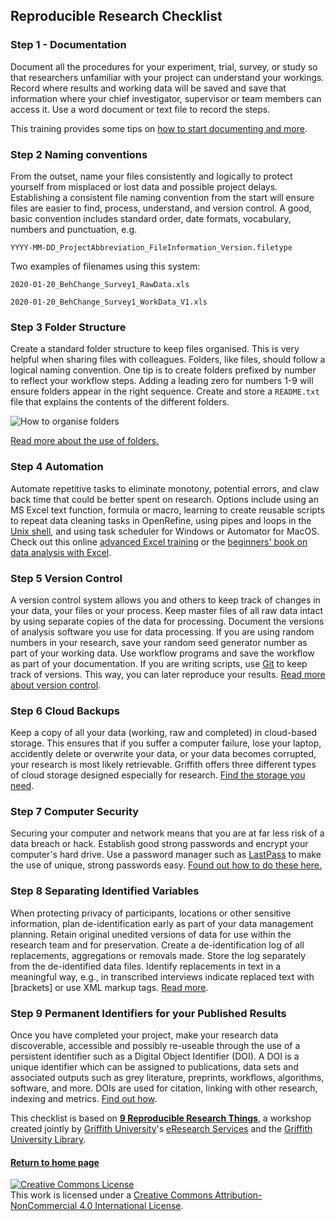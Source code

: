 ## Reproducible Research Checklist

### Step 1 - Documentation

Document all the procedures for your experiment, trial, survey, or study so that researchers unfamiliar with your project can understand your workings.  Record where results and working data will be saved and save that information where your chief investigator, supervisor or team members can access it. Use a word document or text file to record the steps.  

This training provides some tips on [how to start documenting and more](https://www.cessda.eu/Training/Training-Resources/Library/Data-Management-Expert-Guide/2.-Organise-Document/Documentation-and-metadata).

### Step 2 Naming conventions

From the outset, name your files consistently and logically to protect yourself from misplaced or lost data and possible project delays. Establishing a consistent file naming convention from the start will ensure files are easier to find, process, understand, and version control. A good, basic convention includes standard order, date formats, vocabulary, numbers and punctuation, e.g.

`YYYY-MM-DD_ProjectAbbreviation_FileInformation_Version.filetype`

Two examples of filenames using this system:

`2020-01-20_BehChange_Survey1_RawData.xls`

`2020-01-20_BehChange_Survey1_WorkData_V1.xls`

### Step 3 Folder Structure

Create a standard folder structure to keep files organised. This is very helpful when sharing files with colleagues. Folders, like files, should follow a logical naming convention. One tip is to create folders prefixed by number to reflect your workflow steps. Adding a leading zero for numbers 1-9 will ensure folders appear in the right sequence. Create and store a `README.txt` file that explains the contents of the different folders.

![How to organise folders](images/folderstructure.jpg)


[Read more about the use of folders.](https://guereslib.github.io/Reproducible-Research-Things/Step3FolderStruct)


### Step 4 Automation

Automate repetitive tasks to eliminate monotony, potential errors, and claw back time that could be better spent on research. Options include using an MS Excel text function, formula or macro, learning to create reusable scripts to repeat data cleaning tasks in OpenRefine, using pipes and loops in the [Unix shell](https://swcarpentry.github.io/shell-novice/), and using task scheduler for Windows or Automator for MacOS. Check out this online [advanced Excel training](http://librarycatalogue.griffith.edu.au/record=b2768540~S1) or the [beginners' book on data analysis with Excel](http://librarycatalogue.griffith.edu.au/record=b2681940~S).

### Step 5 Version Control

A version control system allows you and others to keep track of changes in your data, your files or your process. Keep master files of all raw data intact by using separate copies of the data for processing. Document the versions of analysis software you use for data processing. If you are using random numbers in your research, save your random seed generator number as part of your working data. Use workflow programs and save the workflow as part of your documentation. If you are writing scripts, use [Git](https://git-scm.com/) to keep track of versions. This way, you can later reproduce your results. [Read more about version control](https://guereslib.github.io/Reproducible-Research-Things/Step5Version).

### Step 6 Cloud Backups

Keep a copy of all your data (working, raw and completed) in cloud-based storage. This ensures that if you suffer a computer failure, lose your laptop, accidently delete or overwrite your data, or your data becomes corrupted, your research is most likely retrievable. Griffith offers three different types of cloud storage designed especially for research. [Find the storage you need](https://guereslib.github.io/Reproducible-Research-Things/Step6CloudBackup).

### Step 7 Computer Security 

Securing your computer and network means that you are at far less risk of a data breach or hack. Establish good strong passwords and encrypt your computer's hard drive.  Use a password manager such as [LastPass](https://www.griffith.edu.au/passwords/lastpass) to make the use of unique, strong passwords easy. [Found out how to do these here.](https://guereslib.github.io/Reproducible-Research-Things/Step7CompSecurity)

### Step 8 Separating Identified Variables

When protecting privacy of participants, locations or other sensitive information, plan de-identification early as part of your data management planning. Retain original unedited versions of data for use within the research team and for preservation. Create a de-identification log of all replacements, aggregations or removals made.  Store the log separately from the de-identified data files.   Identify replacements in text in a meaningful way, e.g., in transcribed interviews indicate replaced text with [brackets] or use XML markup tags. [Read more](https://guereslib.github.io/Reproducible-Research-Things/Step8SepId).

### Step 9 Permanent Identifiers for your Published Results

Once you have completed your project, make your research data discoverable, accessible and possibly re-useable through the use of a persistent identifier such as a Digital Object Identifier (DOI). A DOI is a unique identifier which can be assigned to publications, data sets and associated outputs such as grey literature, preprints, workflows, algorithms, software, and more. DOIs are used for citation, linking with other research, indexing and metrics. [Find out how](https://guereslib.github.io/Reproducible-Research-Things/Step9Identifiers).

This checklist is based on [**9 Reproducible Research Things**](https://guereslib.github.io/Reproducible-Research-Things/), a workshop created jointly by [Griffith University](https://www.griffith.edu.au/)'s [eResearch Services](https://www.griffith.edu.au/eresearch-services) and the [Griffith University Library](https://www.griffith.edu.au/library).


#### [Return to home page](https://guereslib.github.io/Reproducible-Research-Things/Step3FolderStruct)

<a rel="license" href="http://creativecommons.org/licenses/by-nc/4.0/"><img alt="Creative Commons License" style="border-width:0" src="https://i.creativecommons.org/l/by-nc/4.0/88x31.png" /></a><br />This work is licensed under a <a rel="license" href="http://creativecommons.org/licenses/by-nc/4.0/">Creative Commons Attribution-NonCommercial 4.0 International License</a>.

